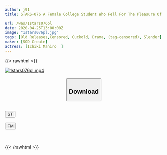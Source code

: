 ```yaml
---
author: j91
title: STARS-076 A Female College Student Who Fell For The Pleasure Of Yume Takeda Saunale

url: /was/1stars076pl
date: 2020-04-25T13:00:00Z
image: "1stars076pl.jpg"
tags: [Old Releases,Censored, Cuckold, Drama, (tag-censored), Slender]
maker: [SOD Create]
actress: [Ichiki Mahiro  ]
---
```



{{< rawhtml >}}

<div class="video" data-videoid="oxjAwQ1zresjw1">
    <a href="javascript:;">
        <img src="/was/1stars076pl/1stars076pl.jpg" width="WIDTH" height="HEIGHT" alt="1stars076pl.mp4" loading="lazy">
    </a>
</div>

<script type="text/javascript" src="https://j91.asia/asset/on-demand-st.js"></script>

<br>
  <link rel="stylesheet" href="https://j91.asia/asset/bs5.css">
  
  <center>
  <button class="btn btn-primary" type="button" data-bs-toggle="collapse" data-bs-target=".multi-collapse" aria-expanded="false" aria-controls="multiCollapseExample1 multiCollapseExample2"><h2>Download</h2></button></center>
</p>
<div class="row">
  <div class="col">
    <div class="collapse multi-collapse" id="multiCollapseExample1">
      <div class="card card-body">
	      	      <br>
<div class="buttons">  
<a href="https://streamtape.to/v/oxjAwQ1zresjw1" target="_blank"><button class="btn-hover color-3"><i class="fa fa-download"></i> ST</button></a></div>
    </div>
  </div>
</div>
  <div class="col">
    <div class="collapse multi-collapse" id="multiCollapseExample2">
      <div class="card card-body">
	      <br>
<div class="buttons">
    <a href="https://filemoon.sx/d/ol1ccxkll9jm" target="_blank"><button class="btn-hover color-8"><i class="fa fa-download"></i> FM</button></a></div>
<br><br>
      </div>
    </div>
  </div>
</div>

{{< /rawhtml >}}